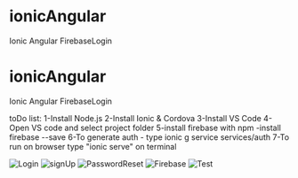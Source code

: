 # ionicAngular
Ionic Angular FirebaseLogin

# ionicAngular
Ionic Angular FirebaseLogin


toDo list:
1-Install Node.js
2-Install Ionic & Cordova
3-Install VS Code
4-Open VS code and select project folder
5-install firebase with npm -install firebase --save 
6-To generate auth - type ionic g service services/auth
7-To run on browser type "ionic serve" on terminal

![Login](https://user-images.githubusercontent.com/29862339/105234384-3e0c5500-5b7c-11eb-815a-b82af2315580.PNG) 
![signUp](https://user-images.githubusercontent.com/29862339/105234394-3fd61880-5b7c-11eb-9815-f3d7529a4c02.PNG)
![PasswordReset](https://user-images.githubusercontent.com/29862339/105234396-41074580-5b7c-11eb-9e03-4e4f3953ac97.PNG)
![Firebase](https://user-images.githubusercontent.com/29862339/105234403-42d10900-5b7c-11eb-8d10-36d48a6abfd6.PNG)
![Test](https://user-images.githubusercontent.com/29862339/105234405-43699f80-5b7c-11eb-9a8c-37256efcec02.PNG)

